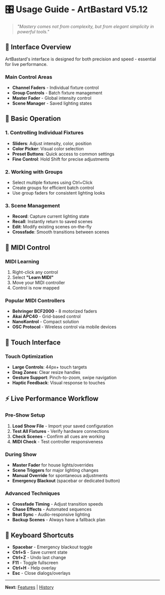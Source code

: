 # 🎛️ **Usage Guide** - ArtBastard V5.12

> *"Mastery comes not from complexity, but from elegant simplicity in powerful tools."*

## 🎪 **Interface Overview**

ArtBastard's interface is designed for both precision and speed - essential for live performance.

### **Main Control Areas**
- **Channel Faders** - Individual fixture control
- **Group Controls** - Batch fixture management  
- **Master Fader** - Global intensity control
- **Scene Manager** - Saved lighting states

## 🎨 **Basic Operation**

### **1. Controlling Individual Fixtures**
- **Sliders**: Adjust intensity, color, position
- **Color Picker**: Visual color selection
- **Preset Buttons**: Quick access to common settings
- **Fine Control**: Hold Shift for precise adjustments

### **2. Working with Groups** 
- Select multiple fixtures using Ctrl+Click
- Create groups for efficient batch control
- Use group faders for consistent lighting looks

### **3. Scene Management**
- **Record**: Capture current lighting state
- **Recall**: Instantly return to saved scenes
- **Edit**: Modify existing scenes on-the-fly
- **Crossfade**: Smooth transitions between scenes

## 🎹 **MIDI Control**

### **MIDI Learning**
1. Right-click any control
2. Select **"Learn MIDI"**
3. Move your MIDI controller
4. Control is now mapped

### **Popular MIDI Controllers**
- **Behringer BCF2000** - 8 motorized faders
- **Akai APC40** - Grid-based control
- **NanoKontrol** - Compact solution
- **OSC Protocol** - Wireless control via mobile devices

## 📱 **Touch Interface**

### **Touch Optimization**
- **Large Controls**: 44px+ touch targets
- **Drag Zones**: Clear resize handles
- **Gesture Support**: Pinch-to-zoom, swipe navigation
- **Haptic Feedback**: Visual response to touches


## ⚡ **Live Performance Workflow**

### **Pre-Show Setup**
1. **Load Show File** - Import your saved configuration
2. **Test All Fixtures** - Verify hardware connections  
3. **Check Scenes** - Confirm all cues are working
4. **MIDI Check** - Test controller responsiveness

### **During Show**
- **Master Fader** for house lights/overrides
- **Scene Triggers** for major lighting changes
- **Manual Override** for spontaneous adjustments
- **Emergency Blackout** (spacebar or dedicated button)

### **Advanced Techniques**
- **Crossfade Timing** - Adjust transition speeds
- **Chase Effects** - Automated sequences
- **Beat Sync** - Audio-responsive lighting
- **Backup Scenes** - Always have a fallback plan

## 🔧 **Keyboard Shortcuts**
- **Spacebar** - Emergency blackout toggle
- **Ctrl+S** - Save current state
- **Ctrl+Z** - Undo last change
- **F11** - Toggle fullscreen
- **Ctrl+H** - Help overlay
- **Esc** - Close dialogs/overlays

---
**Next:** [Features](./FEATURES.md) | [History](./HISTORY.md)
